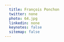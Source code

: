 ```yaml
---
  title: François Ponchon
  twitter: none
  photo: 64.jpg
  linkedin: none
  keynotes: false
  sitemap: false
---
```

